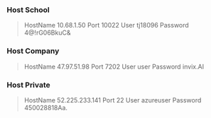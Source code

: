 ### **Host School**

> HostName 10.68.1.50
> Port 10022
> User tj18096
> Password 4@!rG06BkuC&

### **Host Company**

> HostName 47.97.51.98
> Port 7202
> User user
> Password invix.AI

### **Host Private**

> HostName 52.225.233.141
> Port 22
> User azureuser
> Password 450028818Aa.
